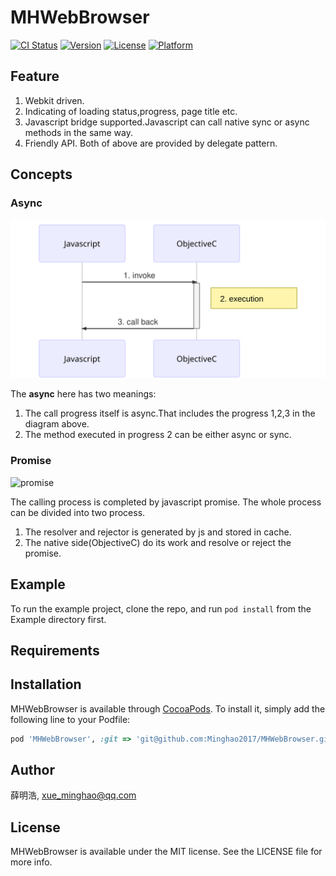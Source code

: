 # MHWebBrowser

[![CI Status](https://img.shields.io/travis/薛明浩/MHWebBrowser.svg?style=flat)](https://travis-ci.org/薛明浩/MHWebBrowser)
[![Version](https://img.shields.io/cocoapods/v/MHWebBrowser.svg?style=flat)](https://cocoapods.org/pods/MHWebBrowser)
[![License](https://img.shields.io/cocoapods/l/MHWebBrowser.svg?style=flat)](https://cocoapods.org/pods/MHWebBrowser)
[![Platform](https://img.shields.io/cocoapods/p/MHWebBrowser.svg?style=flat)](https://cocoapods.org/pods/MHWebBrowser)

## Feature

1. Webkit driven.
2. Indicating of loading status,progress, page title etc.
3. Javascript bridge supported.Javascript can call native sync or async methods in the same way.
4. Friendly API. Both of above are provided by delegate pattern.

## Concepts

### Async

![async](resources/svg/js_call_oc.svg)

The **async** here has two meanings:
1. The call progress itself is async.That includes the progress 1,2,3 in the diagram above.
2. The method executed in progress 2 can be either async or sync.

### Promise

![promise](https://javascript.info/article/promise-basics/promise-resolve-reject.png)

The calling process is completed by javascript promise. The whole process can be divided into two process.
1. The resolver and rejector is generated by js and stored in cache.
2. The native side(ObjectiveC) do its work and resolve or reject the promise.

## Example

To run the example project, clone the repo, and run `pod install` from the Example directory first.

## Requirements

## Installation

MHWebBrowser is available through [CocoaPods](https://cocoapods.org). To install
it, simply add the following line to your Podfile:

```ruby
pod 'MHWebBrowser', :git => 'git@github.com:Minghao2017/MHWebBrowser.git'
```

## Author

薛明浩, xue_minghao@qq.com

## License

MHWebBrowser is available under the MIT license. See the LICENSE file for more info.
